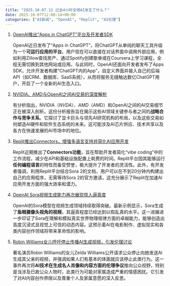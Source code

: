 ```yaml
---
title: "2025.10.07.12 过去4小时全球AI发生了什么？"
date: 2025-10-07T12:00:14+08:00
categories: ["AI新闻", "OpenAI", "Replit", "AI伦理"]
---
```


1.  [OpenAI推出“Apps in ChatGPT”平台及开发者SDK](https://x.com/imxiaohu/status/1975395460677574985)

    OpenAI近日发布了“Apps in ChatGPT”，将ChatGPT从单纯的聊天工具升级为一个**可运行应用的平台**。用户现在可以直接在对话界面中调用外部应用，例如利用Zillow查找房产、通过Spotify创建歌单或在Coursera上学习课程，全程无需切换到其他网站或应用。与此同时，OpenAI还面向开发者发布了Apps SDK，允许开发者构建“ChatGPT内的App”，自定义界面并接入自己的后端API（如CRM、数据库、SaaS系统），从而将服务无缝触达数亿ChatGPT用户，开启了一个全新的AI生态入口。

2.  [NVIDIA、AMD与OpenAI之间AI交易的深度解析](https://x.com/GaryMarcus/status/1975400230280663216)

    有分析指出，NVIDIA（$NVDA）、AMD（$AMD）和OpenAI之间的AI交易细节正在被深入剖析。这份分析报告旨在揭示这些AI领域关键参与者之间的**战略合作与竞争关系**。它探讨了显卡巨头与领先AI研究机构的布局，以及这些交易如何塑造AI硬件和软件生态系统的未来。这可能涉及AI芯片供应、技术共享以及各方在快速发展的AI市场中的地位。

3.  [Replit推出Connectors，增强多语言支持并简化AI应用开发](https://x.com/amasad/status/1975394234346975677)

    Replit近期推出了**Connectors功能**，旨在帮助开发者简化“vibe coding”中的工作流程，减少在API和基础设施配置上耗费的时间。Replit平台因其能够运行**任何编程语言**的特性而备受赞誉，极大提升了开发者的灵活性。此外，有开发者强调，利用Replit平台结合Sora 2的文档，用户可以在不到20分钟内构建出自己的应用程序，无需等待Sora 2的官方邀请，这充分展示了Replit在加速AI应用开发方面的强大效率和潜力。

4.  [OpenAI Sora视频生成能力再次展现惊人逼真度](https://x.com/dotey/status/1975393070595424756)

    OpenAI的Sora模型在视频生成领域持续取得突破。最新示例显示，Sora生成了**鱼眼摄像头视角的视频**，其逼真程度已经达到以假乱真的水平。这一进展进一步印证了Sora在理解和模拟真实世界物理规律方面的卓越能力，能够创造出高度沉浸式且视觉上可信的动态内容。这预示着AI在电影制作、虚拟现实和各类内容创作领域将带来革命性的影响。

5.  [Robin Williams女儿呼吁停止传播AI生成视频，引发伦理讨论](https://x.com/GaryMarcus/status/1975379425010327905)

    著名演员Robin Williams的女儿Zelda Williams公开请求公众停止向她发送AI生成其父亲的视频，并强调如果人们有基本的体面就应该停止此类行为。这一事件再次将**AI技术在生成名人肖像和内容方面的伦理争议**推向公众视野，特别是当涉及已故公众人物时，此类行为可能对家属造成严重的情感困扰。它引发了对AI内容创作界限以及尊重个人及家属意愿的深入反思。